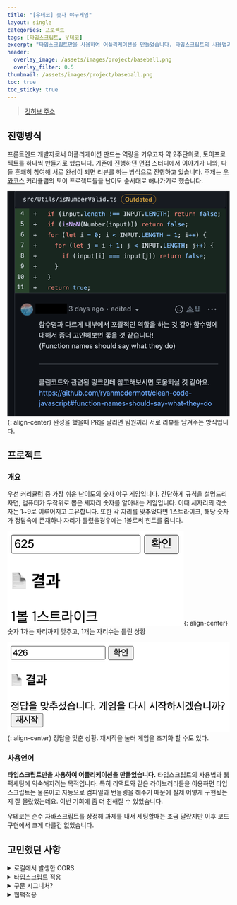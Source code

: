 ```yaml
---
title: "[우테코] 숫자 야구게임"
layout: single
categories: 프로젝트
tags: [타입스크립트, 우테코]
excerpt: "타입스크립트만을 사용하여 어플리케이션을 만들었습니다. 타입스크립트의 사용법과 웹팩세팅에 익숙해지려는 목적입니다."
header:
  overlay_image: /assets/images/project/baseball.png
  overlay_filter: 0.5 
thumbnail: /assets/images/project/baseball.png
toc: true
toc_sticky: true
---
```

> [깃허브 주소](https://github.com/OnLee3/javascript-baseball-precourse)
>

## 진행방식
프론트엔드 개발자로써 어플리케이션 만드는 역량을 키우고자 약 2주단위로, 토이프로젝트를 하나씩 만들기로 했습니다. 기존에 진행하던 면접 스터디에서 이야기가 나와, 다들 흔쾌히 참여해 서로 완성이 되면 리뷰를 하는 방식으로 진행하고 있습니다. 주제는 [우와코스](https://github.com/woowacourse) 커리큘럼의 토이 프로젝트들을 난이도 순서대로 해나가기로 했습니다.

![리뷰](/assets/images/project/baseball1.png){: align-center}
완성을 했을때 PR을 날리면 팀원끼리 서로 리뷰를 남겨주는 방식입니다.

## 프로젝트
### 개요
우선 커리큘럼 중 가장 쉬운 난이도의 숫자 야구 게임입니다. 간단하게 규칙을 설명드리자면, 컴퓨터가 무작위로 뽑은 세자리 숫자를 알아내는 게임입니다. 이때 세자리의 각숫자는 1~9로 이루어지고 고유합니다. 또한 각 자리를 맞추었다면 1스트라이크, 해당 숫자가 정답속에 존재하나 자리가 틀렸을경우에는 1볼로써 힌트를 줍니다.

![리뷰](/assets/images/project/baseball2.png){: align-center}
숫자 1개는 자리까지 맞추고, 1개는 자리수는 틀린 상황

![리뷰](/assets/images/project/baseball3.png){: align-center}
정답을 맞춘 상황. 재시작을 눌러 게임을 초기화 할 수도 있다.

### 사용언어
**타입스크립트만을 사용하여 어플리케이션을 만들었습니다.** 타입스크립트의 사용법과 웹팩세팅에 익숙해지려는 목적입니다. 특히 리액트와 같은 라이브러리들을 이용하면 타입스크립트는 물론이고 자동으로 컴파일과 번들링을 해주기 때문에 실제 어떻게 구현됬는지 잘 몰랐었는데요. 이번 기회에 좀 더 친해질 수 있었습니다.

우테코는 순수 자바스크립트를 상정해 과제를 내서 세팅할때는 조금 달랐지만 이후 코드 구현에서 크게 다를건 없었습니다.

## 고민했던 사항
<details>
<summary>로컬에서 발생한 CORS</summary>
<div markdown="1">

> Access to script at 'file:///경로/javascript-baseball-precourse/index.js' from origin 'null' has been blocked by CORS policy: Cross origin requests are only supported for protocol schemes: http, data, chrome, chrome-extension, brave, chrome-untrusted, https.
> 

로컬에서 html을 실행했을때 CORS 에러가 발생했습니다. `fetch`를 통해 요청을 보낸 것도 아니고, 동일경로의 js를 불러왔을텐데 어째서 발생하는 지 혼란스러웠습니다.

> [Other differences between modules and standard scripts](https://developer.mozilla.org/ko/docs/Web/JavaScript/Guide/Modules#other_differences_between_modules_and_standard_scripts)
> 
> [JavaScript modules - JavaScript | MDN](https://developer.mozilla.org/ko/docs/Web/JavaScript/Guide/Modules)
> - 로컬 테스트에서의 주의 사항 — HTML파일을 로컬(예를들어 `file://` URL)에서 로드하려고 하면, 자바스크립트 모듈 보안 요구 사항으로 인해 CORS오류가 발생합니다. 서버를 통해 테스트 해야 합니다.

MDN을 확인해보면, `type module` 을 사용시, 로컬에서 테스트를 진행하면 CORS 오류가 발생한다고 합니다. 서버를 통해 테스트 해야함을 알 수 있습니다. 위의 에러에서 origin이 `‘null’` 인 걸 확인할 수 있는데, 이것이 보안정책을 따르기 위해 브라우저가 선택한 방법임을 알 수 있습니다. 그래서 초기에는 VSC 확장인 `live-server` 를 이용해서 테스트했고, 이후에는 웹팩을 세팅해서 해결했습니다.

</div>
</details>

<details>
<summary>타입스크립트 적용</summary>
<div markdown="1">

**타입스크립트 설치**

1. 타입스크립트 설치
    
    ```bash
    npm i -g typescript
    ```
    
2. index.ts 및 tsconfig.json 생성
    
    ```json
    {
        "compilerOptions": {
            "strict": true, // 엄격모드
            "lib": ["ES6", "dom"], // 코드가 실행될 환경. 브라우저에서 실행한다면 DOM 추가. 자동완성 기능 제공.
            "target": "ES6", // 변환될 자바스크립트 버젼. 모든 최신브라우저는 ES6를 지원하므로, ES6 권장.
            "outDir": "dist", // 결과물 저장될 폴더
        },
        "exclude": ["node_modules"], // 제외
        "include": ["src"] // 변환할 파일 혹은 폴더
    }
    ```
    
3. 컴파일
    
    ```bash
    tsc
    ```
    
    - `index.ts` ⇒ `index.js`, `index.js.map` 파일이 생성됨.
    - 노드가 필요할 경우, package.json 수정
        
        ```json
        {
          "name": "typescript_download_settings",
          "version": "1.0.0",
          "description": "",
          "main": "index.js",
          "scripts": {
            "test": "echo \"Error: no test specified\" && exit 1",
            "start":"node index.js",
            "prestart":"tsc" // node 실행전에 ts 컴파일
          },
          "author": "",
          "license": "ISC"
        }
        ```



위와 같은 기초적인 세팅만으로 진행이 될 것 같아 우선 코딩에 집중했습니다. 웹팩을 세팅한건 프로젝트가 완성된 이후입니다.

[타입스크립트(TypeScript) 시작하기](https://velog.io/@recordboy/%ED%83%80%EC%9E%85%EC%8A%A4%ED%81%AC%EB%A6%BD%ED%8A%B8TypeScript-%EC%8B%9C%EC%9E%91%ED%95%98%EA%B8%B0)

[Lecture - 노마드 코더 Nomad Coders](https://nomadcoders.co/typescript-for-beginners/lectures/3685)

</div>
</details>

<details>
<summary>구문 시그니처?</summary>
<div markdown="1">

```jsx
interface guide {
  new ({ target }: AppProps): AppInterface;
}
```

- 생성자 함수에 타입을 지정해주려는데 애를 먹었습니다. 좋은 해결방법이라곤 할 수 없지만, 생성자 함수 대신 클래스를 사용하면서 해결되었습니다.

</div>
</details>

<details>
<summary>웹팩적용</summary>
<div markdown="1">

[webpack + typescript 개발환경 설정하기](https://velog.io/@ssh1997/webpack-typescript-%EA%B0%9C%EB%B0%9C%ED%99%98%EA%B2%BD-%EC%84%A4%EC%A0%95%ED%95%98%EA%B8%B0)

소소한 문제로 경로문제가 발생했었으나 `import` 뒤의 확장자인 `.js`를 제거해주니 해결되었습니다.

> babel-loader vs ts-loader
>

바벨로더는 빌드시간이 짧은 반면 타입검사가 약하고, ts로더는 반대로 빌드시간이 길지만 타입검사가 강합니다. 저는 ts-loader를 사용했습니다.

> lodash?
>

자바스크립트 라이브러리 중 하나. `array`, `collection`, `data` 등 데이터의 필수적인 구조를 다루는데 사용됩니다.

- `_.findIndex(array, [predicate=.indentity],[thisArg])`

> HRM (Hot module Replacement)
>

```jsx
mode: "development",
  devtool: "inline-source-map",
  devServer: {
    host: "localhost",
    port: 3000,
    hot: true,
  },
```

모듈 전체를 다시 로드하지 않고, 어플리케이션이 실행되는 동안 교환, 추가 또는 제거하는 기능입니다. `devServer` 내 옵션으로 설정할 수 있습니다.

</div>
</details>